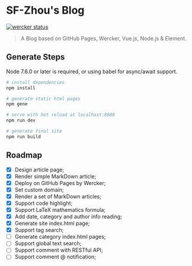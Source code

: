 # SF-Zhou's Blog

[![wercker status](https://app.wercker.com/status/94144b91388fbf8712fca882f24eb63e/s/blog "wercker status")](https://app.wercker.com/project/byKey/94144b91388fbf8712fca882f24eb63e)

> A Blog based on GitHub Pages, Wercker, Vue.js, Node.js & Element.

## Generate Steps

Node 7.6.0 or later is required, or using babel for async/await support.

``` bash
# install dependencies
npm install

# generate static html pages
npm gene

# serve with hot reload at localhost:8080
npm run dev

# generate final site
npm run build
```

## Roadmap

- [x] Design article page;
- [x] Render simple MarkDown article;
- [x] Deploy on GitHub Pages by Wercker;
- [x] Set custom domain;
- [x] Render a set of MarkDown articles;
- [x] Support code highlight;
- [x] Support LaTeX mathematics formula;
- [x] Add date, category and author info reading;
- [x] Generate site index.html page;
- [x] Support tag search;
- [ ] Generate category index.html pages;
- [ ] Support global text search;
- [ ] Support comment with RESTful API;
- [ ] Support comment @ notification;
